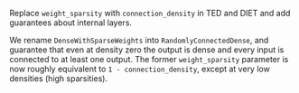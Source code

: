 Replace `weight_sparsity` with `connection_density` in TED and DIET and add guarantees about internal layers.

We rename `DenseWithSparseWeights` into `RandomlyConnectedDense`, and guarantee that even at density zero the output is dense and every input is connected to at least one output. The former `weight_sparsity` parameter is now roughly equivalent to `1 - connection_density`, except at very low densities (high sparsities). 
